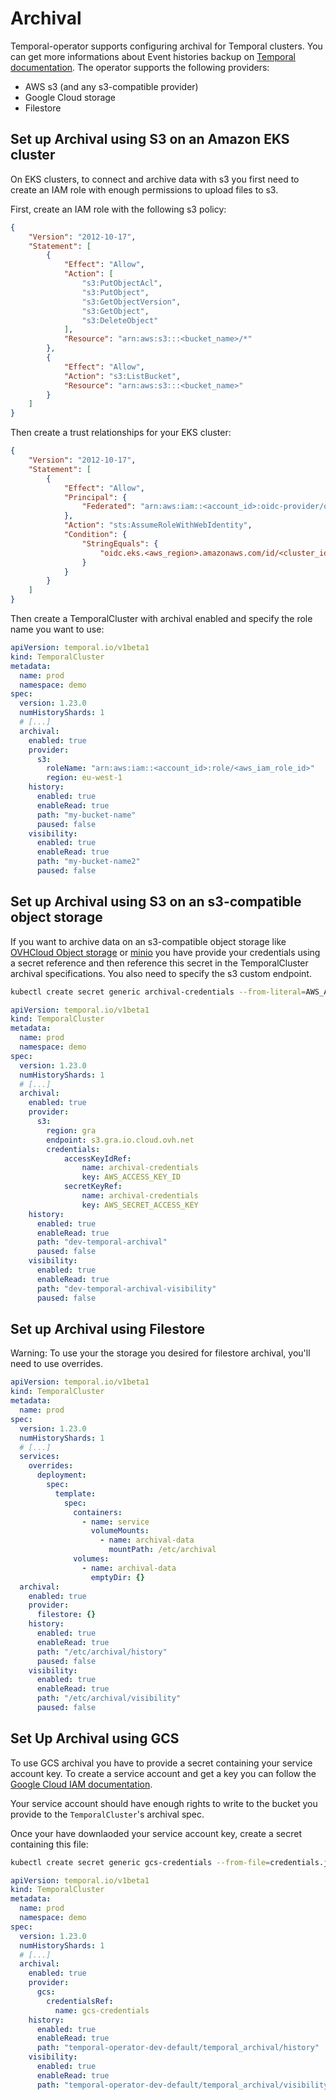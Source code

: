 # Archival

Temporal-operator supports configuring archival for Temporal clusters. You can get more informations about Event histories backup on [Temporal documentation](https://docs.temporal.io/clusters#archival).
The operator supports the following providers:

- AWS s3 (and any s3-compatible provider)
- Google Cloud storage
- Filestore

## Set up Archival using S3 on an Amazon EKS cluster

On EKS clusters, to connect and archive data with s3 you first need to create an IAM role with enough permissions to upload files to s3.

First, create an IAM role with the following s3 policy:

```json
{
    "Version": "2012-10-17",
    "Statement": [
        {
            "Effect": "Allow",
            "Action": [
                "s3:PutObjectAcl",
                "s3:PutObject",
                "s3:GetObjectVersion",
                "s3:GetObject",
                "s3:DeleteObject"
            ],
            "Resource": "arn:aws:s3:::<bucket_name>/*"
        },
        {
            "Effect": "Allow",
            "Action": "s3:ListBucket",
            "Resource": "arn:aws:s3:::<bucket_name>"
        }
    ]
}
```

Then create a trust relationships for your EKS cluster:

```json
{
    "Version": "2012-10-17",
    "Statement": [
        {
            "Effect": "Allow",
            "Principal": {
                "Federated": "arn:aws:iam::<account_id>:oidc-provider/oidc.eks.<aws_region>.amazonaws.com/id/<cluster_id>"
            },
            "Action": "sts:AssumeRoleWithWebIdentity",
            "Condition": {
                "StringEquals": {
                    "oidc.eks.<aws_region>.amazonaws.com/id/<cluster_id>:sub": ["system:serviceaccount:<temporal_ns>:<temporal_history_sa>"]
                }
            }
        }
    ]
}
```

Then create a TemporalCluster with archival enabled and specify the role name you want to use:

```yaml
apiVersion: temporal.io/v1beta1
kind: TemporalCluster
metadata:
  name: prod
  namespace: demo
spec:
  version: 1.23.0
  numHistoryShards: 1
  # [...]
  archival:
    enabled: true
    provider:
      s3:
        roleName: "arn:aws:iam::<account_id>:role/<aws_iam_role_id>"
        region: eu-west-1
    history:
      enabled: true
      enableRead: true
      path: "my-bucket-name"
      paused: false
    visibility:
      enabled: true
      enableRead: true
      path: "my-bucket-name2"
      paused: false
```

## Set up Archival using S3 on an s3-compatible object storage

If you want to archive data on an s3-compatible object storage like [OVHCloud Object storage](https://www.ovhcloud.com/en-ie/public-cloud/object-storage/) or [minio](https://min.io/) you have provide your credentials using a secret reference and then reference this secret in the TemporalCluster archival specifications. You also need to specify the s3 custom endpoint.

```bash
kubectl create secret generic archival-credentials --from-literal=AWS_ACCESS_KEY_ID=XXXX --from-literal=AWS_SECRET_ACCESS_KEY=XXXX -n demo
```

```yaml
apiVersion: temporal.io/v1beta1
kind: TemporalCluster
metadata:
  name: prod
  namespace: demo
spec:
  version: 1.23.0
  numHistoryShards: 1
  # [...]
  archival:
    enabled: true
    provider:
      s3:
        region: gra
        endpoint: s3.gra.io.cloud.ovh.net
        credentials:
            accessKeyIdRef:
                name: archival-credentials
                key: AWS_ACCESS_KEY_ID
            secretKeyRef:
                name: archival-credentials
                key: AWS_SECRET_ACCESS_KEY
    history:
      enabled: true
      enableRead: true
      path: "dev-temporal-archival"
      paused: false
    visibility:
      enabled: true
      enableRead: true
      path: "dev-temporal-archival-visibility"
      paused: false
```

## Set up Archival using Filestore

Warning: To use your the storage you desired for filestore archival, you'll need to use overrides.

```yaml
apiVersion: temporal.io/v1beta1
kind: TemporalCluster
metadata:
  name: prod
spec:
  version: 1.23.0
  numHistoryShards: 1
  # [...]
  services:
    overrides:
      deployment:
        spec:
          template:
            spec:
              containers:
                - name: service
                  volumeMounts:
                    - name: archival-data
                      mountPath: /etc/archival
              volumes:
                - name: archival-data
                  emptyDir: {}
  archival:
    enabled: true
    provider:
      filestore: {}
    history:
      enabled: true
      enableRead: true
      path: "/etc/archival/history"
      paused: false
    visibility:
      enabled: true
      enableRead: true
      path: "/etc/archival/visibility"
      paused: false
```

## Set Up Archival using GCS

To use GCS archival you have to provide a secret containing your service account key.
To create a service account and get a key you can follow the [Google Cloud IAM documentation](https://cloud.google.com/iam/docs/keys-create-delete).

Your service account should have enough rights to write to the bucket you provide to the `TemporalCluster`'s archival spec.

Once your have downlaoded your service account key, create a secret containing this file:

```bash
kubectl create secret generic gcs-credentials --from-file=credentials.json=my-creds.json -n demo
```

```yaml
apiVersion: temporal.io/v1beta1
kind: TemporalCluster
metadata:
  name: prod
  namespace: demo
spec:
  version: 1.23.0
  numHistoryShards: 1
  # [...]
  archival:
    enabled: true
    provider:
      gcs:
        credentialsRef:
          name: gcs-credentials
    history:
      enabled: true
      enableRead: true
      path: "temporal-operator-dev-default/temporal_archival/history"
    visibility:
      enabled: true
      enableRead: true
      path: "temporal-operator-dev-default/temporal_archival/visibility"
```
